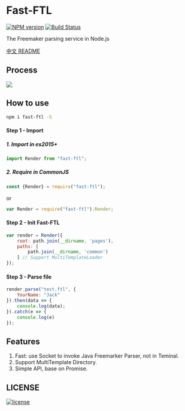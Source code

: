 # Fast-FTL

[![NPM version][npm-image]][npm-url] [![Build Status][travis-image]][travis-url]

The Freemaker parsing service in Node.js

[中文 README](./README-zh_CN.md)

## Process
![](http://note.youdao.com/yws/public/resource/e9a827d44244bc8b89eeb9bb0d3f9c3c/xmlnote/2B03796BC2624CA18FD89F593D67D36F/11721)

## How to use
```bash
npm i fast-ftl -S
```
#### Step 1 - Import 
##### 1. Import in es2015+
```javascript
import Render from "fast-ftl";
```

##### 2. Require in CommonJS
```javascript
const {Render} = require("fast-ftl");
```
or
```javascript
var Render = require("fast-ftl").Render;
```

#### Step 2 - Init Fast-FTL
```javascript
var render = Render({
    root: path.join(__dirname, 'pages'), 
    paths: [
        path.join(__dirname, 'common')
    ] // Support MultiTemplateLoader
});
```

#### Step 3 - Parse file
```javascript
render.parse("test.ftl", {
    YourName: "Jack"
}).then(data => {
    console.log(data);
}).catch(e => {
    console.log(e)
});
```
## Features
1. Fast: use Socket to invoke Java Freemarker Parser, not in Teminal.
2. Support MultiTemplate Directory.
3. Simple API, base on Promise.

## LICENSE
[![license][license-image]][license-url]


[npm-url]: https://npmjs.org/package/fast-ftl
[npm-image]: https://img.shields.io/npm/v/fast-ftl.svg
[license-url]: https://github.com/ImHype/Fast-FTL/blob/master/LICENSE
[license-image]: https://img.shields.io/github/license/imhype/Fast-FTL.svg
[travis-image]: https://travis-ci.org/ImHype/Fast-FTL.svg?branch=master
[travis-url]: https://travis-ci.org/ImHype/Fast-FTL
